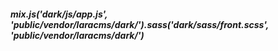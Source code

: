 ##### mix.js('dark/js/app.js', 'public/vendor/laracms/dark/').sass('dark/sass/front.scss', 'public/vendor/laracms/dark/')